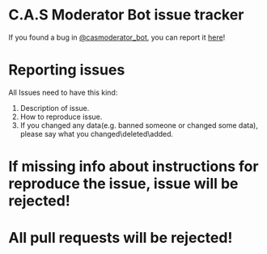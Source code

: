 # C.A.S Moderator Bot issue tracker

If you found a bug in [@casmoderator_bot](https://t.me/casmoderator_bot), you can report it [here](https://github.com/ti-bone/cas-moderator-bot-issue-tracker/issues)!

# Reporting issues

All Issues need to have this kind:
1. Description of issue.
2. How to reproduce issue.
3. If you changed any data(e.g. banned someone or changed some data), please say what you changed\deleted\added.

# If missing info about instructions for reproduce the issue, issue will be rejected!

# All pull requests will be rejected!
